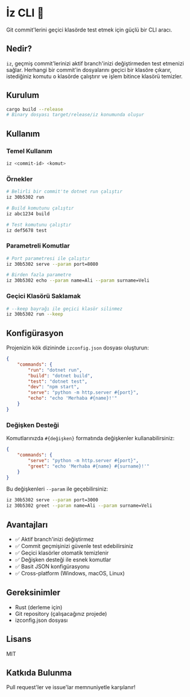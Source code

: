 # İz CLI 🚀

Git commit'lerini geçici klasörde test etmek için güçlü bir CLI aracı.

## Nedir?

`iz`, geçmiş commit'lerinizi aktif branch'inizi değiştirmeden test etmenizi sağlar. Herhangi bir commit'in dosyalarını geçici bir klasöre çıkarır, istediğiniz komutu o klasörde çalıştırır ve işlem bitince klasörü temizler.

## Kurulum

```bash
cargo build --release
# Binary dosyası target/release/iz konumunda oluşur
```

## Kullanım

### Temel Kullanım

```bash
iz <commit-id> <komut>
```

### Örnekler

```bash
# Belirli bir commit'te dotnet run çalıştır
iz 30b5302 run

# Build komutunu çalıştır
iz abc1234 build

# Test komutunu çalıştır
iz def5678 test
```

### Parametreli Komutlar

```bash
# Port parametresi ile çalıştır
iz 30b5302 serve --param port=8080

# Birden fazla parametre
iz 30b5302 echo --param name=Ali --param surname=Veli
```

### Geçici Klasörü Saklamak

```bash
# --keep bayrağı ile geçici klasör silinmez
iz 30b5302 run --keep
```

## Konfigürasyon

Projenizin kök dizininde `izconfig.json` dosyası oluşturun:

```json
{
    "commands": {
        "run": "dotnet run",
        "build": "dotnet build",
        "test": "dotnet test",
        "dev": "npm start",
        "serve": "python -m http.server #{port}",
        "echo": "echo 'Merhaba #{name}!'"
    }
}
```

### Değişken Desteği

Komutlarınızda `#{değişken}` formatında değişkenler kullanabilirsiniz:

```json
{
    "commands": {
        "serve": "python -m http.server #{port}",
        "greet": "echo 'Merhaba #{name} #{surname}!'"
    }
}
```

Bu değişkenleri `--param` ile geçebilirsiniz:

```bash
iz 30b5302 serve --param port=3000
iz 30b5302 greet --param name=Ali --param surname=Veli
```

## Avantajları

- ✅ Aktif branch'inizi değiştirmez
- ✅ Commit geçmişinizi güvenle test edebilirsiniz  
- ✅ Geçici klasörler otomatik temizlenir
- ✅ Değişken desteği ile esnek komutlar
- ✅ Basit JSON konfigürasyonu
- ✅ Cross-platform (Windows, macOS, Linux)

## Gereksinimler

- Rust (derleme için)
- Git repository (çalışacağınız projede)
- izconfig.json dosyası

## Lisans

MIT

## Katkıda Bulunma

Pull request'ler ve issue'lar memnuniyetle karşılanır! 
